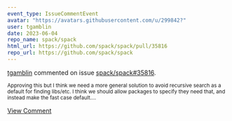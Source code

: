 ```yaml
---
event_type: IssueCommentEvent
avatar: "https://avatars.githubusercontent.com/u/299842?"
user: tgamblin
date: 2023-06-04
repo_name: spack/spack
html_url: https://github.com/spack/spack/pull/35816
repo_url: https://github.com/spack/spack
---
```


<a href='https://github.com/tgamblin' target='_blank'>tgamblin</a> commented on issue <a href='https://github.com/spack/spack/pull/35816' target='_blank'>spack/spack#35816</a>.

<small>Approving this but I think we need a more general solution to avoid recursive search as a default for finding libs/etc.  I think we should allow packages to specify they need that, and instead make the fast case default....</small>

<a href='https://github.com/spack/spack/pull/35816' target='_blank'>View Comment</a>